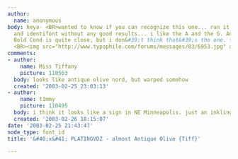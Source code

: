 ```yaml
---
author:
  name: anonymous
body: heya- <BR>wanted to know if you can recognize this one... ran it through myfonts
  and identifont without any good results... i like the A and the G. Antique Olive
  Bold Cond is quite close, but i don&#39;t think that&#39;s the one. take care.  /core
  <BR><img src="http://www.typophile.com/forums/messages/83/6953.jpg" alt="sample">
comments:
- author:
    name: Miss Tiffany
    picture: 110563
  body: looks like antique olive nord, but warped somehow
  created: '2003-02-25 23:03:13'
- author:
    name: t1mmy
    picture: 110495
  body: i think it looks like a sign in NE Minneapolis. just an inkling  ;&#41;
  created: '2003-02-26 18:15:07'
date: '2003-02-25 21:43:47'
node_type: font_id
title: '&#40;x&#41; PLATINGVDZ - almost Antique Olive {Tiff}'

---
```

